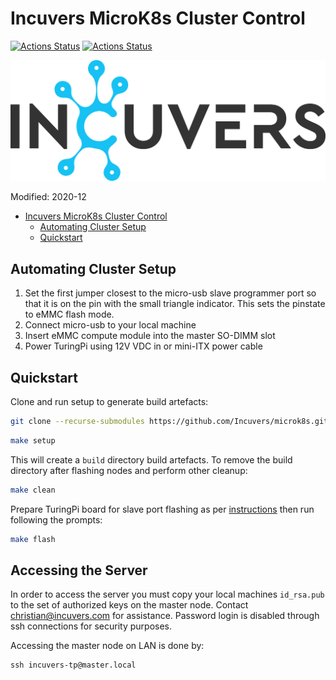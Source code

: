 # Incuvers MicroK8s Cluster Control
[![Actions Status](https://github.com/Incuvers/microk8s/workflows/yamllint/badge.svg)](https://github.com/Incuvers/microk8s/actions?query=workflow%3Ayamllint) [![Actions Status](https://github.com/Incuvers/microk8s/workflows/shellcheck/badge.svg)](https://github.com/Incuvers/microk8s/actions?query=workflow%3Ashellcheck)

![img](/docs/img/Incuvers-black.png)

Modified: 2020-12

- [Incuvers MicroK8s Cluster Control](#incuvers-microk8s-cluster-control)
  - [Automating Cluster Setup](#automating-cluster-setup)
  - [Quickstart](#quickstart)

## Automating Cluster Setup
1. Set the first jumper closest to the micro-usb slave programmer port so that it is on the pin with the small triangle indicator. This sets the pinstate to eMMC flash mode. 
2. Connect micro-usb to your local machine
3. Insert eMMC compute module into the master SO-DIMM slot
4. Power TuringPi using 12V VDC in or mini-ITX power cable

## Quickstart
Clone and run setup to generate build artefacts:
```bash
git clone --recurse-submodules https://github.com/Incuvers/microk8s.git
```
```bash
make setup
```
This will create a `build` directory build artefacts. To remove the build directory after flashing nodes and perform other cleanup:
```bash
make clean
```
Prepare TuringPi board for slave port flashing as per [instructions](#turingpi-setup) then run following the prompts:
```bash
make flash
```

## Accessing the Server
In order to access the server you must copy your local machines `id_rsa.pub` to the set of authorized keys on the master node. Contact christian@incuvers.com for assistance. Password login is disabled through ssh connections for security purposes.

Accessing the master node on LAN is done by:
```
ssh incuvers-tp@master.local
```